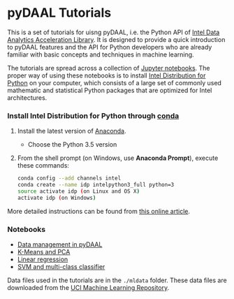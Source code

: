 # pyDAAL Tutorials
This is a set of tutorials for uisng pyDAAL, i.e. the Python API of [Intel Data Analytics Acceleration Library](https://software.intel.com/en-us/intel-daal). 
It is designed to provide a quick introduction to pyDAAL features and the API
for Python developers who are already familiar with basic concepts and techniques in
machine learning. 

The tutorials are spread across a collection of [Jupyter notebooks](http://jupyter.org/). 
The proper way of using these notebooks is to install [Intel Distribution for
Python](https://software.intel.com/en-us/intel-distribution-for-python) on your
computer, which
consists of a large set of commonly used mathematic and statistical Python
packages that are optimized for Intel architectures. 

### Install Intel Distribution for Python through [conda](https://www.continuum.io/downloads)
1. Install the latest version of [Anaconda](https://www.continuum.io/downloads).
    - Choose the Python 3.5 version
2. From the shell prompt (on Windows, use **Anaconda Prompt**), execute these
   commands:

    ```bash
    conda config --add channels intel
    conda create --name idp intelpython3_full python=3
    source activate idp (on Linux and OS X)
    activate idp (on Windows)
    ```
More detailed instructions can be found from [this online article](https://software.intel.com/en-us/articles/using-intel-distribution-for-python-with-anaconda).

### Notebooks
* [Data management in pyDAAL](./NumericTables_example.ipynb)
* [K-Means and PCA](./kmeans_example.ipynb)
* [Linear regression](./LR_example.ipynb)
* [SVM and multi-class classifier](./SVM_example.ipynb)

Data files used in the tutorials are in the `./mldata` folder. These data files
are downloaded from the [UCI Machine Learning Repository](https://archive.ics.uci.edu/ml/datasets).


